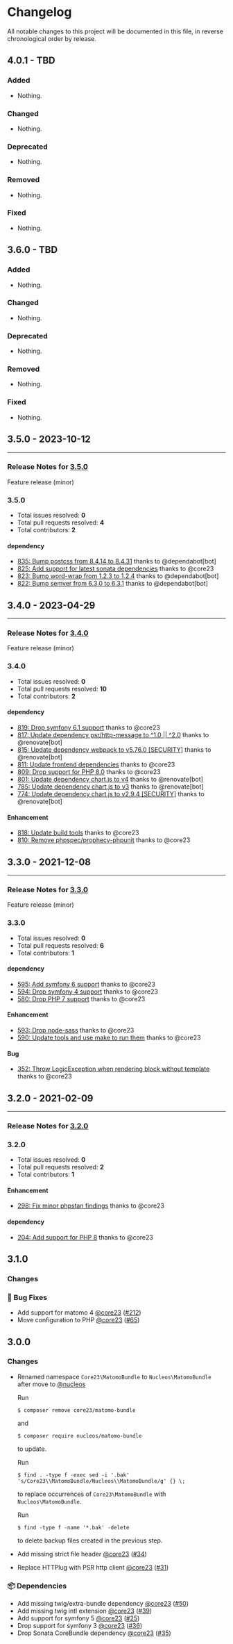 # Changelog

All notable changes to this project will be documented in this file, in reverse chronological order by release.

## 4.0.1 - TBD

### Added

- Nothing.

### Changed

- Nothing.

### Deprecated

- Nothing.

### Removed

- Nothing.

### Fixed

- Nothing.

## 3.6.0 - TBD

### Added

- Nothing.

### Changed

- Nothing.

### Deprecated

- Nothing.

### Removed

- Nothing.

### Fixed

- Nothing.

## 3.5.0 - 2023-10-12


-----

### Release Notes for [3.5.0](https://github.com/nucleos/NucleosMatomoBundle/milestone/8)

Feature release (minor)

### 3.5.0

- Total issues resolved: **0**
- Total pull requests resolved: **4**
- Total contributors: **2**

#### dependency

 - [835: Bump postcss from 8.4.14 to 8.4.31](https://github.com/nucleos/NucleosMatomoBundle/pull/835) thanks to @dependabot[bot]
 - [825: Add support for latest sonata dependencies](https://github.com/nucleos/NucleosMatomoBundle/pull/825) thanks to @core23
 - [823: Bump word-wrap from 1.2.3 to 1.2.4](https://github.com/nucleos/NucleosMatomoBundle/pull/823) thanks to @dependabot[bot]
 - [822: Bump semver from 6.3.0 to 6.3.1](https://github.com/nucleos/NucleosMatomoBundle/pull/822) thanks to @dependabot[bot]

## 3.4.0 - 2023-04-29


-----

### Release Notes for [3.4.0](https://github.com/nucleos/NucleosMatomoBundle/milestone/6)

Feature release (minor)

### 3.4.0

- Total issues resolved: **0**
- Total pull requests resolved: **10**
- Total contributors: **2**

#### dependency

 - [819: Drop symfony 6.1 support](https://github.com/nucleos/NucleosMatomoBundle/pull/819) thanks to @core23
 - [817: Update dependency psr/http-message to ^1.0 || ^2.0](https://github.com/nucleos/NucleosMatomoBundle/pull/817) thanks to @renovate[bot]
 - [815: Update dependency webpack to v5.76.0 &#91;SECURITY&#93;](https://github.com/nucleos/NucleosMatomoBundle/pull/815) thanks to @renovate[bot]
 - [811: Update frontend dependencies](https://github.com/nucleos/NucleosMatomoBundle/pull/811) thanks to @core23
 - [809: Drop support for PHP 8.0](https://github.com/nucleos/NucleosMatomoBundle/pull/809) thanks to @core23
 - [801: Update dependency chart.js to v4](https://github.com/nucleos/NucleosMatomoBundle/pull/801) thanks to @renovate[bot]
 - [785: Update dependency chart.js to v3](https://github.com/nucleos/NucleosMatomoBundle/pull/785) thanks to @renovate[bot]
 - [774: Update dependency chart.js to v2.9.4 &#91;SECURITY&#93;](https://github.com/nucleos/NucleosMatomoBundle/pull/774) thanks to @renovate[bot]

#### Enhancement

 - [818: Update build tools](https://github.com/nucleos/NucleosMatomoBundle/pull/818) thanks to @core23
 - [810: Remove phpspec/prophecy-phpunit](https://github.com/nucleos/NucleosMatomoBundle/pull/810) thanks to @core23

## 3.3.0 - 2021-12-08


-----

### Release Notes for [3.3.0](https://github.com/nucleos/NucleosMatomoBundle/milestone/3)

Feature release (minor)

### 3.3.0

- Total issues resolved: **0**
- Total pull requests resolved: **6**
- Total contributors: **1**

#### dependency

 - [595: Add symfony 6 support](https://github.com/nucleos/NucleosMatomoBundle/pull/595) thanks to @core23
 - [594: Drop symfony 4 support](https://github.com/nucleos/NucleosMatomoBundle/pull/594) thanks to @core23
 - [580: Drop PHP 7 support](https://github.com/nucleos/NucleosMatomoBundle/pull/580) thanks to @core23

#### Enhancement

 - [593: Drop node-sass](https://github.com/nucleos/NucleosMatomoBundle/pull/593) thanks to @core23
 - [590: Update tools and use make to run them](https://github.com/nucleos/NucleosMatomoBundle/pull/590) thanks to @core23

#### Bug

 - [352:  Throw LogicException when rendering block without template](https://github.com/nucleos/NucleosMatomoBundle/pull/352) thanks to @core23

## 3.2.0 - 2021-02-09



-----

### Release Notes for [3.2.0](https://github.com/nucleos/NucleosMatomoBundle/milestone/1)



### 3.2.0

- Total issues resolved: **0**
- Total pull requests resolved: **2**
- Total contributors: **1**

#### Enhancement

 - [298: Fix minor phpstan findings](https://github.com/nucleos/NucleosMatomoBundle/pull/298) thanks to @core23

#### dependency

 - [204: Add support for PHP 8](https://github.com/nucleos/NucleosMatomoBundle/pull/204) thanks to @core23

## 3.1.0

### Changes

### 🐛 Bug Fixes

- Add support for matomo 4 [@core23] ([#212])
- Move configuration to PHP [@core23] ([#65])

## 3.0.0

### Changes

- Renamed namespace `Core23\MatomoBundle` to `Nucleos\MatomoBundle` after move to [@nucleos]

  Run

  ```
  $ composer remove core23/matomo-bundle
  ```

  and

  ```
  $ composer require nucleos/matomo-bundle
  ```

  to update.

  Run

  ```
  $ find . -type f -exec sed -i '.bak' 's/Core23\\MatomoBundle/Nucleos\\MatomoBundle/g' {} \;
  ```

  to replace occurrences of `Core23\MatomoBundle` with `Nucleos\MatomoBundle`.

  Run

  ```
  $ find -type f -name '*.bak' -delete
  ```

  to delete backup files created in the previous step.

- Add missing strict file header [@core23] ([#34])
- Replace HTTPlug with PSR http client [@core23] ([#31])

### 📦 Dependencies

- Add missing twig/extra-bundle dependency [@core23] ([#50])
- Add missing twig intl extension [@core23] ([#39])
- Add support for symfony 5 [@core23] ([#25])
- Drop support for symfony 3 [@core23] ([#36])
- Drop Sonata CoreBundle dependency [@core23] ([#35])

[#212]: https://github.com/nucleos/NucleosMatomoBundle/pull/212
[#65]: https://github.com/nucleos/NucleosMatomoBundle/pull/65
[#50]: https://github.com/nucleos/NucleosMatomoBundle/pull/50
[#39]: https://github.com/nucleos/NucleosMatomoBundle/pull/39
[#36]: https://github.com/nucleos/NucleosMatomoBundle/pull/36
[#35]: https://github.com/nucleos/NucleosMatomoBundle/pull/35
[#34]: https://github.com/nucleos/NucleosMatomoBundle/pull/34
[#31]: https://github.com/nucleos/NucleosMatomoBundle/pull/31
[#25]: https://github.com/nucleos/NucleosMatomoBundle/pull/25
[@nucleos]: https://github.com/nucleos
[@core23]: https://github.com/core23
